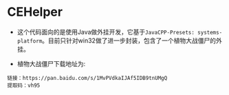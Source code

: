 # CEHelper

* 这个代码面向的是使用Java做外挂开发，它基于`JavaCPP-Presets: systems-platform`。目前只针对win32做了进一步封装，包含了一个植物大战僵尸的外挂。

* 植物大战僵尸下载地址为:

```
链接：https://pan.baidu.com/s/1MvPVdkaIJAf5IDB9tnUMgQ 
提取码：vh95 
```
